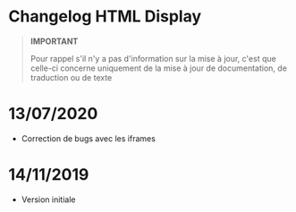 # Changelog HTML Display

>**IMPORTANT**
>
>Pour rappel s'il n'y a pas d'information sur la mise à jour, c'est que celle-ci concerne uniquement de la mise à jour de documentation, de traduction ou de texte

# 13/07/2020

- Correction de bugs avec les iframes

# 14/11/2019

- Version initiale
